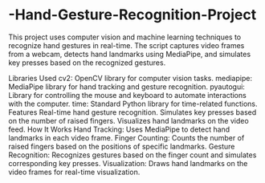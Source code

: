# -Hand-Gesture-Recognition-Project
This project uses computer vision and machine learning techniques to recognize hand gestures in real-time. The script captures video frames from a webcam, detects hand landmarks using MediaPipe, and simulates key presses based on the recognized gestures.

Libraries Used
cv2: OpenCV library for computer vision tasks.
mediapipe: MediaPipe library for hand tracking and gesture recognition.
pyautogui: Library for controlling the mouse and keyboard to automate interactions with the computer.
time: Standard Python library for time-related functions.
Features
Real-time hand gesture recognition.
Simulates key presses based on the number of raised fingers.
Visualizes hand landmarks on the video feed.
How It Works
Hand Tracking: Uses MediaPipe to detect hand landmarks in each video frame.
Finger Counting: Counts the number of raised fingers based on the positions of specific landmarks.
Gesture Recognition: Recognizes gestures based on the finger count and simulates corresponding key presses.
Visualization: Draws hand landmarks on the video frames for real-time visualization.
